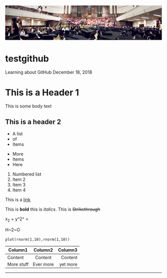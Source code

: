 ![Some Otago Graduates](otago001056.jpg)

# testgithub
Learning about GitHub December 18, 2018

# This is a Header 1

This is some body text

## This is a header 2

* A list
* of 
* Items 

- More
- Items
- Here

1. Numbered list
2. Item 2
3. Item 3
1. Item 4 

This is a [link](https://otago.ac.nz)

This is **bold** this is *italics*. This is ~~Strikethrough~~

x<sub>2</sub> + y^2^ =

H~2~O

```
plot(rnorm(1,10),rnorm(1,10))
```

|Column1|Column2|Column3|
|-----|:-----:|------:|
|Content   |Content  |Content|
|More stuff|Ever more|yet more| 


----
